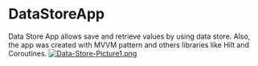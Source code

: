 # DataStoreApp
Data Store App allows save and retrieve values by using data store. Also, the app was created with MVVM pattern and others libraries like Hilt and Coroutines.
[![Data-Store-Picture1.png](https://i.postimg.cc/DzTBxB5H/Data-Store-Picture1.png)](https://postimg.cc/mPmYD3vy) 
